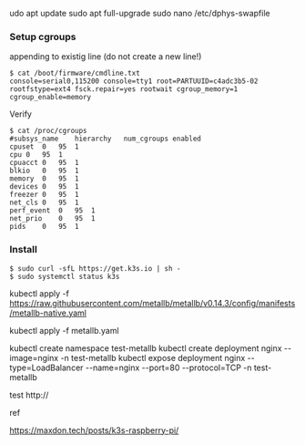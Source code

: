 


udo apt update
sudo apt full-upgrade
sudo nano /etc/dphys-swapfile

### Setup cgroups

appending to existig line (do not create a new line!)

```
$ cat /boot/firmware/cmdline.txt 
console=serial0,115200 console=tty1 root=PARTUUID=c4adc3b5-02 rootfstype=ext4 fsck.repair=yes rootwait cgroup_memory=1 cgroup_enable=memory
```


Verify
```
$ cat /proc/cgroups
#subsys_name	hierarchy	num_cgroups	enabled
cpuset	0	95	1
cpu	0	95	1
cpuacct	0	95	1
blkio	0	95	1
memory	0	95	1
devices	0	95	1
freezer	0	95	1
net_cls	0	95	1
perf_event	0	95	1
net_prio	0	95	1
pids	0	95	1
```

### Install
```
$ sudo curl -sfL https://get.k3s.io | sh -
$ sudo systemctl status k3s
```

kubectl apply -f https://raw.githubusercontent.com/metallb/metallb/v0.14.3/config/manifests/metallb-native.yaml

kubectl apply -f metallb.yaml

kubectl create namespace test-metallb
kubectl create deployment nginx --image=nginx -n test-metallb
kubectl expose deployment nginx --type=LoadBalancer --name=nginx --port=80 --protocol=TCP -n test-metallb

test http://<EXTERNAL-IP>


ref

https://maxdon.tech/posts/k3s-raspberry-pi/


